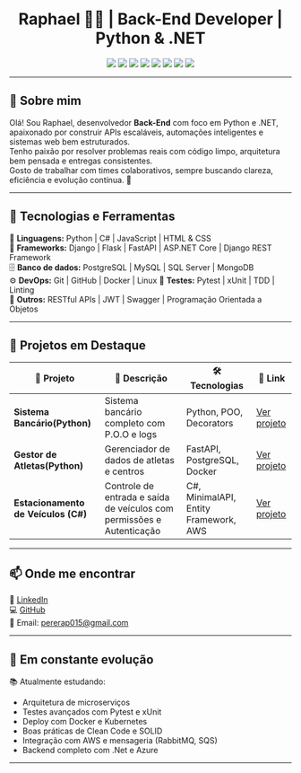 <h1 align="center">Raphael 👨‍💻 | Back-End Developer | Python & .NET</h1>

<p align="center">
  <img src="https://img.shields.io/badge/Python-3776AB?style=for-the-badge&logo=python&logoColor=white"/>
  <img src="https://img.shields.io/badge/Django-092E20?style=for-the-badge&logo=django&logoColor=white"/>
  <img src="https://img.shields.io/badge/FastAPI-009688?style=for-the-badge&logo=fastapi&logoColor=white"/>
  <img src="https://img.shields.io/badge/C%23-239120?style=for-the-badge&logo=c-sharp&logoColor=white"/>
  <img src="https://img.shields.io/badge/.NET-512BD4?style=for-the-badge&logo=dotnet&logoColor=white"/>
  <img src="https://img.shields.io/badge/Django%20REST%20Framework-FF1709?style=for-the-badge&logo=django&logoColor=white"/>
  <img src="https://img.shields.io/badge/PostgreSQL-316192?style=for-the-badge&logo=postgresql&logoColor=white"/>
  <img src="https://img.shields.io/badge/Docker-2496ED?style=for-the-badge&logo=docker&logoColor=white"/>
</p>

---

## 👋 Sobre mim

Olá! Sou Raphael, desenvolvedor **Back-End** com foco em Python e .NET, apaixonado por construir APIs escaláveis, automações inteligentes e sistemas web bem estruturados.  
Tenho paixão por resolver problemas reais com código limpo, arquitetura bem pensada e entregas consistentes.  
Gosto de trabalhar com times colaborativos, sempre buscando clareza, eficiência e evolução contínua. 🚀

---

## 🧠 Tecnologias e Ferramentas

🧩 **Linguagens:** Python | C# | JavaScript | HTML & CSS  
🧱 **Frameworks:** Django | Flask | FastAPI | ASP.NET Core | Django REST Framework  
🗄️ **Banco de dados:** PostgreSQL | MySQL | SQL Server | MongoDB  
⚙️ **DevOps:** Git | GitHub | Docker | Linux 
🧪 **Testes:** Pytest | xUnit | TDD | Linting  
🔗 **Outros:** RESTful APIs | JWT | Swagger | Programação Orientada a Objetos

---

## 🚀 Projetos em Destaque

| 💼 Projeto | 📝 Descrição | 🛠️ Tecnologias | 🔗 Link |
|-----------|--------------|----------------|--------|
| **Sistema Bancário(Python)** | Sistema bancário completo com P.O.O e logs | Python, POO, Decorators | [Ver projeto](https://github.com/Raphael2203/sistema_bancario)  
| **Gestor de Atletas(Python)** | Gerenciador de dados de atletas e centros | FastAPI, PostgreSQL, Docker | [Ver projeto](https://github.com/Raphael2203/Gestor_de_Atletas)  
| **Estacionamento de Veículos (C#)** | Controle de entrada e saída de veículos com permissões e Autenticação | C#, MinimalAPI, Entity Framework, AWS | [Ver projeto](https://github.com/Raphael2203/minimal-api)

---

## 📫 Onde me encontrar

🔗 [LinkedIn](https://www.linkedin.com/in/raphael-brito-sa)  
💻 [GitHub](https://github.com/Raphael2203)  
📧 Email: pererap015@gmail.com

---

## 🌱 Em constante evolução

📚 Atualmente estudando:
- Arquitetura de microserviços  
- Testes avançados com Pytest e xUnit  
- Deploy com Docker e Kubernetes  
- Boas práticas de Clean Code e SOLID  
- Integração com AWS e mensageria (RabbitMQ, SQS)
- Backend completo com .Net e Azure
---
